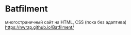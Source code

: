 # Batfilment

многостраничный сайт на HTML, CSS (пока без адаптива)
https://nwrzp.github.io/Batfilment/
